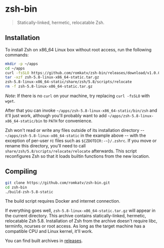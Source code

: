 # zsh-bin

> Statically-linked, hermetic, relocatable Zsh.

## Installation

To install Zsh on x86_64 Linux box without root access, run the following commands:

```sh
mkdir -p ~/apps
cd ~/apps
curl -fsSLO https://github.com/romkatv/zsh-bin/releases/download/v1.0.0/zsh-5.8-linux-x86_64-static.tar.gz
tar -xzf zsh-5.8-linux-x86_64-static.tar.gz
zsh-5.8-linux-x86_64-static/share/zsh/5.8/scripts/relocate
rm -f zsh-5.8-linux-x86_64-static.tar.gz
```

*Note*: If there is no `curl` on your machine, try replacing `curl -fsSLO` with `wget`.

After that you can invoke `~/apps/zsh-5.8-linux-x86_64-static/bin/zsh` and it'll just work,
although you'll probably want to add `~/apps/zsh-5.8-linux-x86_64-static/bin` to `PATH` for
convenience.

Zsh won't read or write any files outside of its installation directory --
`~/apps/zsh-5.8-linux-x86_64-static` in the example above -- with the exception of per-user rc files
such as `${ZDOTDIR:-~}/.zshrc`. If you move or rename this directory, you'll need to call
`share/zsh/5.8/scripts/relocate/relocate` afterwards. This script reconfigures Zsh so that it loads
builtin functions from the new location.

## Compiling

```sh
git clone https://github.com/romkatv/zsh-bin.git
cd zsh-bin
./build-zsh-5.8-static
```

The build script requires Docker and internet connection.

If everything goes well, `zsh-5.8-linux-x86_64-static.tar.gz` will appear in the current directory.
This archive contains statically-linked, hermetic, relocatable Zsh 5.8. Installation of Zsh from the
archive doesn't require libc, terminfo, ncurses or root access. As long as the target machine has a
compatible CPU and Linux kernel, it'll work.

You can find built archives in [releases](https://github.com/romkatv/zsh-bin/releases).
